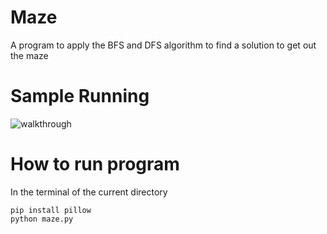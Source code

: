 # Maze
A program to apply the BFS and DFS algorithm to find a solution to get out the maze

# Sample Running
<img src="https://github.com/jacklvd/freetime_improving/blob/master/AI_intro/search/graph/maze.png" alt="walkthrough">

# How to run program
In the terminal of the current directory

```
pip install pillow
python maze.py
```
